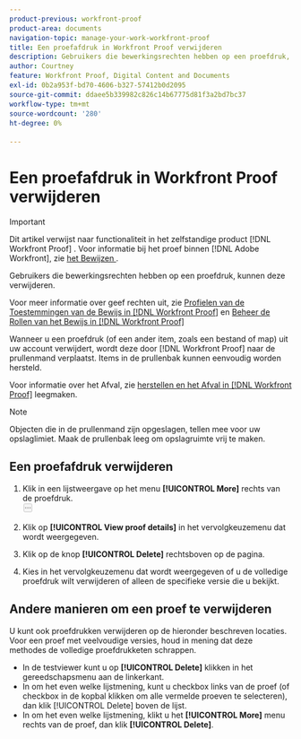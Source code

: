 ```yaml
---
product-previous: workfront-proof
product-area: documents
navigation-topic: manage-your-work-workfront-proof
title: Een proefafdruk in Workfront Proof verwijderen
description: Gebruikers die bewerkingsrechten hebben op een proefdruk, kunnen deze verwijderen.
author: Courtney
feature: Workfront Proof, Digital Content and Documents
exl-id: 0b2a953f-bd70-4606-b327-57412b0d2095
source-git-commit: ddaee5b339982c826c14b67775d81f3a2bd7bc37
workflow-type: tm+mt
source-wordcount: '280'
ht-degree: 0%

---
```


# Een proefafdruk in Workfront Proof verwijderen

>[!IMPORTANT]
>
>Dit artikel verwijst naar functionaliteit in het zelfstandige product [!DNL Workfront Proof] . Voor informatie bij het proef binnen [!DNL Adobe Workfront], zie [ het Bewijzen ](../../../review-and-approve-work/proofing/proofing.md).

Gebruikers die bewerkingsrechten hebben op een proefdruk, kunnen deze verwijderen.

Voor meer informatie over geef rechten uit, zie [ Profielen van de Toestemmingen van de Bewijs in  [!DNL Workfront Proof]](../../../workfront-proof/wp-acct-admin/account-settings/proof-perm-profiles-in-wp.md) en [ Beheer de Rollen van het Bewijs in  [!DNL Workfront Proof]](../../../workfront-proof/wp-work-proofsfiles/share-proofs-and-files/manage-proof-roles.md)

Wanneer u een proefdruk (of een ander item, zoals een bestand of map) uit uw account verwijdert, wordt deze door [!DNL Workfront Proof] naar de prullenmand verplaatst. Items in de prullenbak kunnen eenvoudig worden hersteld.

Voor informatie over het Afval, zie [ herstellen en het Afval in  [!DNL Workfront Proof]](../../../workfront-proof/wp-work-proofsfiles/manage-your-work/restore-and-empty-trash.md) leegmaken.

>[!NOTE]
>
>Objecten die in de prullenmand zijn opgeslagen, tellen mee voor uw opslaglimiet. Maak de prullenbak leeg om opslagruimte vrij te maken.

## Een proefafdruk verwijderen

1. Klik in een lijstweergave op het menu **[!UICONTROL More]** rechts van de proefdruk.\
   ![ Meer menu ](assets/more-button-small.png)

1. Klik op **[!UICONTROL View proof details]** in het vervolgkeuzemenu dat wordt weergegeven.
1. Klik op de knop **[!UICONTROL Delete]** rechtsboven op de pagina.
1. Kies in het vervolgkeuzemenu dat wordt weergegeven of u de volledige proefdruk wilt verwijderen of alleen de specifieke versie die u bekijkt.

## Andere manieren om een proef te verwijderen

U kunt ook proefdrukken verwijderen op de hieronder beschreven locaties. Voor een proef met veelvoudige versies, houd in mening dat deze methodes de volledige proefdrukketen schrappen.

* In de testviewer kunt u op **[!UICONTROL Delete]** klikken in het gereedschapsmenu aan de linkerkant.
* In om het even welke lijstmening, kunt u checkbox links van de proef (of checkbox in de kopbal klikken om alle vermelde proeven te selecteren), dan klik [!UICONTROL Delete] boven de lijst.
* In om het even welke lijstmening, klikt u het **[!UICONTROL More]** menu rechts van de proef, dan klik **[!UICONTROL Delete]**.
